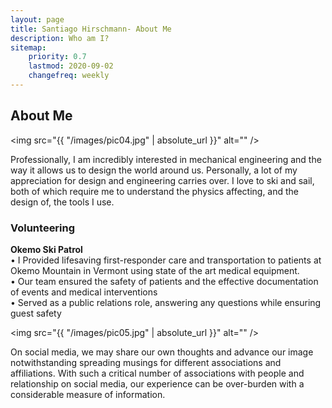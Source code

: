```yaml
---
layout: page
title: Santiago Hirschmann- About Me
description: Who am I?
sitemap:
    priority: 0.7
    lastmod: 2020-09-02
    changefreq: weekly
---
```

## About Me

<span class="image left"><img src="{{ "/images/pic04.jpg" | absolute_url }}" alt="" /></span>

Professionally, I am incredibly interested in mechanical engineering and the way it allows us to design the world around us. Personally, a lot of my appreciation for design and engineering carries over. I love to ski and sail, both of which require me to understand the physics affecting, and the design of, the tools I use.

### Volunteering
<div class="box">
  <p>
  <b> Okemo Ski Patrol </b>
<br>  • I Provided lifesaving first-responder care and transportation to patients at Okemo Mountain in Vermont using state of the art medical equipment. <br>   •  Our team ensured the safety of patients and the effective documentation of events and medical interventions
  <br> • Served as a public relations role, answering any questions while ensuring guest safety

  </p>
</div>

<span class="image left"><img src="{{ "/images/pic05.jpg" | absolute_url }}" alt="" /></span>

On social media, we may share our own thoughts and advance our image notwithstanding spreading musings for different associations and affiliations. With such a critical number of associations with people and relationship on social media, our experience can be over-burden with a considerable measure of information.
